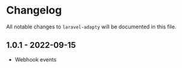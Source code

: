 # Changelog

All notable changes to `laravel-adapty` will be documented in this file.

## 1.0.1 - 2022-09-15

- Webhook events
